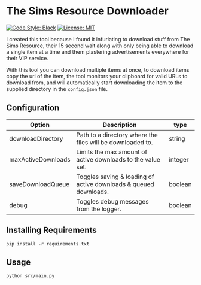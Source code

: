 # The Sims Resource Downloader

[![Code Style: Black](https://img.shields.io/badge/Code_Style-Black-black.svg?style=for-the-badge)](https://github.com/psf/black) [![License: MIT](https://img.shields.io/github/license/Xientraa/The-Sims-Resource-Downloader?label=License&style=for-the-badge)](./LICENSE)

I created this tool because I found it infuriating to download stuff from The Sims Resource, their 15 second wait along with only being able to download a single item at a time and them plastering advertisements everywhere for their VIP service.

With this tool you can download multiple items at once, to download items copy the url of the item, the tool monitors your clipboard for valid URLs to download from, and will automatically start downloading the item to the supplied directory in the `config.json` file.

## Configuration

| Option | Description | type |
| - | - | - |
| downloadDirectory | Path to a directory where the files will be downloaded to. | string |
| maxActiveDownloads | Limits the max amount of active downloads to the value set. | integer |
| saveDownloadQueue | Toggles saving & loading of active downloads & queued downloads. | boolean |
| debug | Toggles debug messages from the logger. | boolean |

## Installing Requirements

```pip
pip install -r requirements.txt
```

## Usage

```sh
python src/main.py
```
